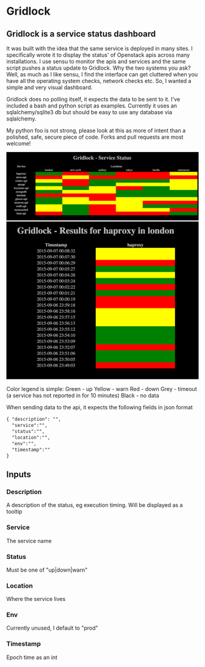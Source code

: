 # Gridlock

## Gridlock is a service status dashboard

It was built with the idea that the same service is deployed in many sites. I specifically wrote it to display the status' of Openstack apis across many installations. I use sensu to monitor the apis and services and the same script pushes a status update to Gridlock. Why the two systems you ask? Well, as much as I like sensu, I find the interface can get cluttered when you have all the operating system checks, network checks etc. So, I wanted a simple and very visual dashboard.

Gridlock does no polling itself, it expects the data to be sent to it. I've included a bash and python script as examples.
Currently it uses an sqlalchemy/sqlite3 db but should be easy to use any database via sqlalchemy.

My python foo is not strong, please look at this as more of intent than a polished, safe, secure piece of code.
Forks and pull requests are most welcome!

![Alt text](/screenshots/ss1.png?raw=true "Overview Page")
![Alt text](/screenshots/ss2.png?raw=true "Detail Page")

Color legend is simple:
Green   -   up
Yellow  -   warn
Red     -   down
Grey    -   timeout (a service has not reported in for 10 minutes)
Black   -   no data

When sending data to the api, it expects the following fields in json format
```
{ "description": "",
  "service":"",
  "status":"",
  "location":"",
  "env":"",
  "timestamp":""
}
```
## Inputs 
### Description
A description of the status, eg execution timing. Will be displayed as a tooltip
### Service
The service name
### Status
Must be one of "up|down|warn"
### Location
Where the service lives
### Env
Currently unused, I default to "prod"
### Timestamp
Epoch time as an int
